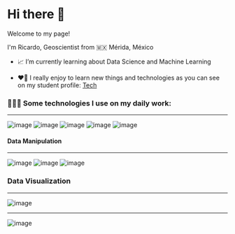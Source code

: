 # Hi there 👋

Welcome to my page!

I'm Ricardo, Geoscientist from 🇲🇽 Mérida, México
* 📈 I’m currently learning about Data Science and Machine Learning

* ❤️‍🔥 I really enjoy to learn new things and technologies as you can see on my student profile: [Tech](https://platzi.com/p/rrsaldivar/)

### 👨🏻‍💻 Some technologies I use on my daily work:
-----

![image](https://img.shields.io/badge/Jupyter-cc5500?style=for-the-badge&logo=jupyter&logoColor=white) ![image](https://img.shields.io/badge/Python-2a52be?style=for-the-badge&logo=python&logoColor=yellow)
![image](https://img.shields.io/badge/Oracle-e7feff?style=for-the-badge&logo=oracle&logoColor=red) ![image](https://img.shields.io/badge/PostgreSQL-316192?style=for-the-badge&logo=postgresql&logoColor=white) ![image](https://img.shields.io/badge/MySQL-005C84?style=for-the-badge&logo=mysql&logoColor=white) 

#### Data Manipulation
---

![image](https://img.shields.io/badge/Pandas-fbec5d?style=for-the-badge&logo=pandas&logoColor=blue) ![image](https://img.shields.io/badge/Numpy-white?style=for-the-badge&logo=numpy&logoColor=blue) ![image](https://img.shields.io/badge/Microsoft_Excel-217346?style=for-the-badge&logo=microsoft-excel&logoColor=white)

### Data Visualization
----
![image](https://img.shields.io/badge/Tableau-89cff0?style=for-the-badge&logo=tableau&logoColor=white)

---
<!--### 📈 My current stats:-->

![image](https://github-readme-stats.vercel.app/api/top-langs/?username=r3card0#center)
<!--
**r3card0/r3card0** is a ✨ _special_ ✨ repository because its `README.md` (this file) appears on your GitHub profile.

Here are some ideas to get you started:

- 🔭 I’m currently working on ...
- 🌱 I’m currently learning ...
- 👯 I’m looking to collaborate on ...
- 🤔 I’m looking for help with ...
- 💬 Ask me about ...
- 📫 How to reach me: ...
- 😄 Pronouns: ...
- ⚡ Fun fact: ...
-->

